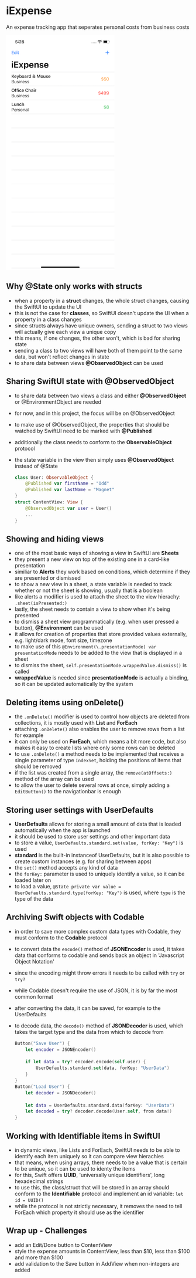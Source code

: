 # iExpense 
An expense tracking app that seperates personal costs from business costs

![App screenshot](iExpense.png)


## Why @State only works with structs
- when a property in a **struct** changes, the whole struct changes, causing the SwiftUI to update the UI
- this is not the case for **classes**, so SwiftUI doesn't update the UI when a property in a class changes
- since structs always have unique owners, sending a struct to two views will actually give each view a unique copy
- this means, if one changes, the other won't, which is bad for sharing state
- sending a class to two views will have both of them point to the same data, but won't reflect changes in state
- to share data between views **@ObservedObject** can be used

## Sharing SwiftUI state with @ObservedObject
- to share data between two views a class and either **@ObservedObject** or @EnvironmentObject are needed
- for now, and in this project, the focus will be on @ObservedObject
- to make use of @ObservedObject, the properties that should be watched by SwiftUI need to be marked with **@Published**
- additionally the class needs to conform to the **ObservableObject** protocol
- the state variable in the view then simply uses **@ObservedObject** instead of @State

    ``` swift
    class User: ObservableObject {
        @Published var firstName = "Odd"
        @Published var lastName = "Magnet"    
    }
    struct ContentView: View {
        @ObservedObject var user = User()
        ...
    }
    ```

## Showing and hiding views
- one of the most basic ways of showing a view in SwiftUI are **Sheets**
- they present a new view on top of the existing one in a card-like presentation
- similiar to __Alerts__ they work based on conditions, which determine if they are presented or dismissed
- to show a new view in a sheet, a state variable is needed to track whether or not the sheet is showing, usually that is a boolean
- like alerts a modifier is used to attach the sheet to the view hierachy: `.sheet(isPresented:)`
- lastly, the sheet needs to contain a view to show when it's being presented
- to dismiss a sheet view programmatically (e.g. when user pressed a button), **@Environment** can be used
- it allows for creation of properties that store provided values externally, e.g. light/dark mode, font size, timezone
- to make use of this `@Environment(\.presentationMode) var presentationMode` needs to be added to the view that is displayed in a sheet
- to dismiss the sheet, `self.presentationMode.wrappedValue.dismiss()` is called
- __wrappedValue__ is needed since __presentationMode__ is actually a binding, so it can be updated automatically by the system

## Deleting items using onDelete()
- the `.onDelete()` modifier is used to control how objects are deleted from collections, it is mostly used with **List** and **ForEach**
- attaching `.onDelete()` also enables the user to remove rows from a list for example
- it can only be used on **ForEach**, which means a bit more code, but also makes it easy to create lists where only some rows can be deleted
- to use `.onDelete()` a method needs to be implemented that receives a single parameter of type `IndexSet`, holding the positions of items that should be removed
- if the list was created from a single array, the `remove(atOffsets:)` method of the array can be used
- to allow the user to delete several rows at once, simply adding a `EditButton()` to the navigationbar is enough

## Storing user settings with UserDefaults
- **UserDefaults** allows for storing a small amount of data that is loaded automatically when the app is launched
- it should be used to store user settings and other important data
- to store a value, `UserDefaults.standard.set(value, forKey: "Key")` is used
- __standard__ is the built-in instanceof UserDefaults, but it is also possible to create custom instances (e.g. for sharing between apps)
- the `set()` method accepts any kind of data
- the `forKey:` parameter is used to uniquely identify a value, so it can be loaded later on
- to load a value, `@State private var value = UserDefaults.standard.type(forKey: "Key")` is used, where `type` is the type of the data

## Archiving Swift objects with Codable
- in order to save more complex custom data types with Codable, they must conform to the **Codable** protocol
- to convert data the `encode()` method of **JSONEncoder** is used, it takes data that conforms to codable and sends back an object in 'Javascript Object Notation'
- since the encoding might throw errors it needs to be called with `try` or `try?`
- while Codable doesn't require the use of JSON, it is by far the most common format
- after converting the data, it can be saved, for example to the UserDefaults
- to decode data, the `decode()` method of **JSONDecoder** is used, which takes the target type and the data from which to decode from

    ``` swift
    Button("Save User") {
        let encoder = JSONEncoder()

        if let data = try? encoder.encode(self.user) {
            UserDefaults.standard.set(data, forKey: "UserData")
        }
    }
    Button("Load User") {
        let decoder = JSONDecoder()

        let data = UserDefaults.standard.data(forKey: "UserData")
        let decoded = try? decoder.decode(User.self, from data!)
    }
    ```

## Working with Identifiable items in SwiftUI
- in dynamic views, like Lists and ForEach, SwiftUI needs to be able to identify each item uniquely so it can compare view hierachies
- that means, when using arrays, there needs to be a value that is certain to be unique, so it can be used to identy the items
- for this, Swift offers **UUID**, 'universally unique identifiers', long hexadecimal strings
- to use this, the class/struct that will be stored in an array should conform to the **Identifiable** protocol and implement an id variable: `let id = UUID()`
- while the protocol is not strictly necessary, it removes the need to tell ForEach which property it should use as the identifier

## Wrap up - Challenges
- add an Edit/Done button to ContentView
- style the expense amounts in ContentView, less than $10, less than $100 and more than $100
- add validation to the Save button in AddView when non-integers are added
